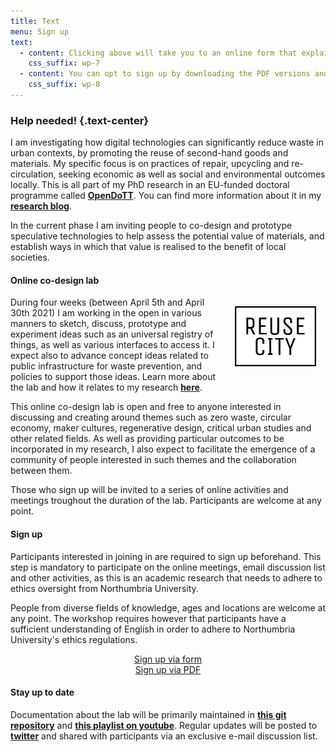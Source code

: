 ```yaml
---
title: Text
menu: Sign up
text:
  - content: Clicking above will take you to an online form that explains in detail what you are agreeing to.
    css_suffix: wp-7
  - content: You can opt to sign up by downloading the PDF versions and sending me via email.
    css_suffix: wp-8
---
```

### Help needed! {.text-center}

I am investigating how digital technologies can significantly reduce waste in urban contexts, by promoting the reuse of second-hand goods and materials. My specific focus is on practices of repair, upcycling and re-circulation, seeking economic as well as social and environmental outcomes locally. This is all part of my PhD research in an EU-funded doctoral programme called **[OpenDoTT](https://opendott.org)**. You can find more information about it in my **[research blog](https://is.efeefe.me/opendott)**.

In the current phase I am inviting people to co-design and prototype speculative technologies to help assess the potential value of materials, and establish ways in which that value is realised to the benefit of local societies.

#### Online co-design lab

<div>
  <img style="float: right; width: 130px; margin: 15px;" src="https://github.com/opendott-smartcities/make.reuse.city/raw/master/themes/reuse/img/logo.png">
  <p>
    During four weeks (between April 5th and April 30th 2021) I am working in the open in various manners to sketch, discuss, prototype and experiment ideas such as an universal registry of things, as well as various interfaces to access it. I expect also to advance concept ideas related to public infrastructure for waste prevention, and policies to support those ideas. Learn more about the lab and how it relates to my research <a href="https://is.efeefe.me/reuse-city"><strong>here</strong></a>.
  </p>
  <p>
    This online co-design lab is open and free to anyone interested in discussing and creating around themes such as zero waste, circular economy, maker cultures, regenerative design, critical urban studies and other related fields. As well as providing particular outcomes to be incorporated in my research, I also expect to facilitate the emergence of a community of people interested in such themes and the collaboration between them.
  </p>
</div>

<a id="sign_up"> Those who sign up will be invited to a series of online activities and meetings troughout the duration of the lab. Participants are welcome at any point.

#### Sign up

Participants interested in joining in are required to sign up beforehand. This step is mandatory to participate on the online meetings, email discussion list and other activities, as this is an academic research that needs to adhere to ethics oversight from Northumbria University.

People from diverse fields of knowledge, ages and locations are welcome at any point. The workshop requires however that participants have a sufficient understanding of English in order to adhere to Northumbria University's ethics regulations.

<div class="col-md-5" align="center">
    <a class="btn btn-success" href="https://forms.gle/rat12rsPstvg89aX9" role="button">Sign up via form</a>
</div>
<div class="col-md-5 col-md-offset-2 separator-x" align="center">
    <a class="btn btn-warning" href="https://is.efeefe.me/reuse-city/#PDF" role="button">Sign up via PDF</a>
</div>

#### Stay up to date

Documentation about the lab will be primarily maintained in <a href="https://github.com/reuse-city/lab/"><strong>this git repository</strong></a> and <a href="https://www.youtube.com/playlist?list=PLSHdLCc8rAqvn9bf4-96V3M8k3jdctzz9"><strong>this playlist on youtube</strong></a>. Regular updates will be posted to <a href="twitter.com/reuse_city"><strong>twitter</strong></a> and shared with participants via an exclusive e-mail discussion list.

